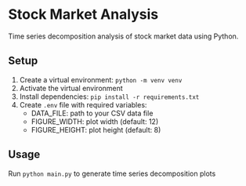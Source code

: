 # Stock Market Analysis

Time series decomposition analysis of stock market data using Python.

## Setup
1. Create a virtual environment: `python -m venv venv`
2. Activate the virtual environment
3. Install dependencies: `pip install -r requirements.txt`
4. Create `.env` file with required variables:
   - DATA_FILE: path to your CSV data file
   - FIGURE_WIDTH: plot width (default: 12)
   - FIGURE_HEIGHT: plot height (default: 8)

## Usage
Run `python main.py` to generate time series decomposition plots